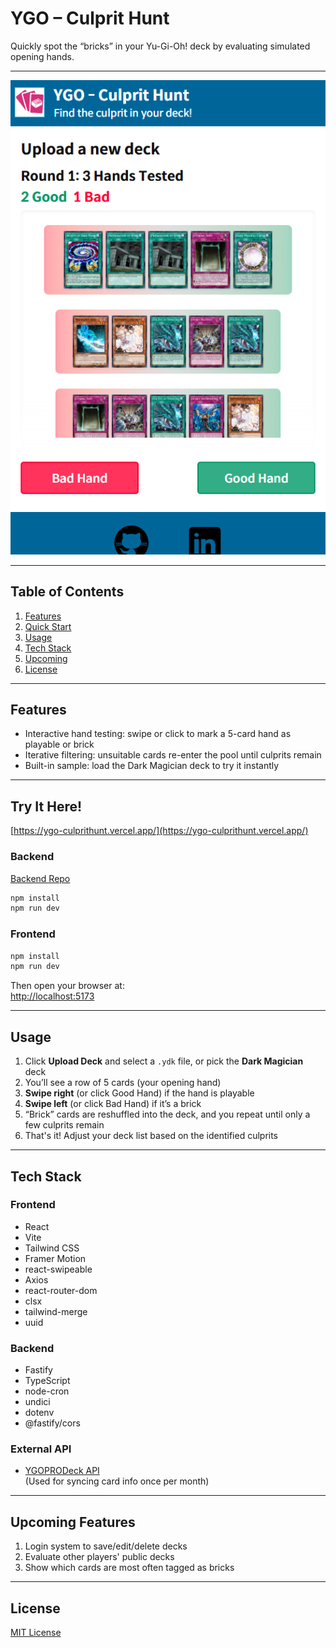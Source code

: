 # YGO – Culprit Hunt

Quickly spot the “bricks” in your Yu-Gi-Oh! deck by evaluating simulated opening hands.

---

![App screenshot](./public/screenshot.png)

---

## Table of Contents

1. [Features](#features)
2. [Quick Start](#quick-start)
3. [Usage](#usage)
4. [Tech Stack](#tech-stack)
5. [Upcoming](#upcoming)
6. [License](#license)

---

## Features

-   Interactive hand testing: swipe or click to mark a 5-card hand as playable or brick
-   Iterative filtering: unsuitable cards re-enter the pool until culprits remain
-   Built-in sample: load the Dark Magician deck to try it instantly

---

## Try It Here!

[https://ygo-culprithunt.vercel.app/](https://ygo-culprithunt.vercel.app/)

### Backend

[Backend Repo](https://github.com/hynwkm/ygo-culprithunt-backend)

```bash
npm install
npm run dev
```

### Frontend

```bash
npm install
npm run dev
```

Then open your browser at:  
[http://localhost:5173](http://localhost:5173)

---

## Usage

1. Click **Upload Deck** and select a `.ydk` file, or pick the **Dark Magician** deck
2. You’ll see a row of 5 cards (your opening hand)
3. **Swipe right** (or click Good Hand) if the hand is playable
4. **Swipe left** (or click Bad Hand) if it’s a brick
5. “Brick” cards are reshuffled into the deck, and you repeat until only a few culprits remain
6. That's it! Adjust your deck list based on the identified culprits

---

## Tech Stack

### Frontend

-   React
-   Vite
-   Tailwind CSS
-   Framer Motion
-   react-swipeable
-   Axios
-   react-router-dom
-   clsx
-   tailwind-merge
-   uuid

### Backend

-   Fastify
-   TypeScript
-   node-cron
-   undici
-   dotenv
-   @fastify/cors

### External API

-   [YGOPRODeck API](https://ygoprodeck.com/api-guide/)  
    (Used for syncing card info once per month)

---

## Upcoming Features

1. Login system to save/edit/delete decks
2. Evaluate other players' public decks
3. Show which cards are most often tagged as bricks

---

## License

[MIT License](https://choosealicense.com/licenses/mit/)
